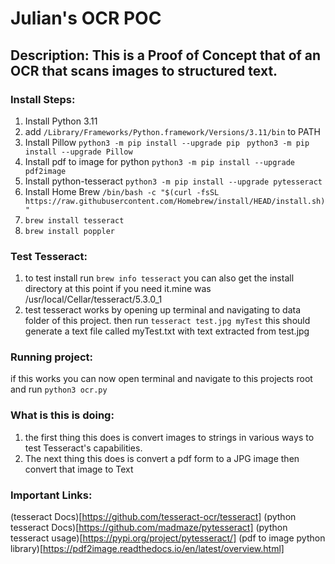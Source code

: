 # Julian's OCR POC
## Description: This is a Proof of Concept that of an OCR that scans images to structured text.
### Install Steps:
1. Install Python 3.11
2. add ``` /Library/Frameworks/Python.framework/Versions/3.11/bin ``` to PATH
3. Install Pillow ``` python3 -m pip install --upgrade pip ``` ``` python3 -m pip install --upgrade Pillow```
4. Install pdf to image for python ``` python3 -m pip install --upgrade pdf2image ```
5. Install python-tesseract ``` python3 -m pip install --upgrade pytesseract ```
6. Install Home Brew ``` /bin/bash -c "$(curl -fsSL https://raw.githubusercontent.com/Homebrew/install/HEAD/install.sh)" ```
7. ``` brew install tesseract ```
8. ``` brew install poppler ```
### Test Tesseract:
1. to test install run ``` brew info tesseract ``` you can also get the install directory at this point if you need it.mine was /usr/local/Cellar/tesseract/5.3.0_1
2. test tesseract works by opening up terminal and navigating to data folder of this project. then run ``` tesseract test.jpg myTest ``` this should generate a text file called myTest.txt with text extracted from test.jpg
### Running project:
if this works you can now open terminal and navigate to this projects root and run ``` python3 ocr.py ```
### What is this is doing:
1. the first thing this does is convert images to strings in various ways to test Tesseract's capabilities.
2. The next thing this does is convert a pdf form to a JPG image then convert that image to Text 
### Important Links:
(tesseract Docs)[https://github.com/tesseract-ocr/tesseract]
(python tesseract Docs)[https://github.com/madmaze/pytesseract]
(python tesseract usage)[https://pypi.org/project/pytesseract/]
(pdf to image python library)[https://pdf2image.readthedocs.io/en/latest/overview.html]
